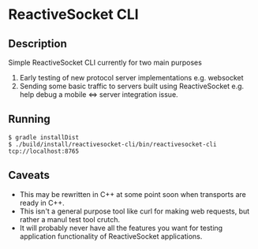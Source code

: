 # ReactiveSocket CLI

## Description

Simple ReactiveSocket CLI currently for two main purposes

1. Early testing of new protocol server implementations e.g. websocket
2. Sending some basic traffic to servers built using ReactiveSocket e.g. help debug a mobile <=> server integration issue. 

## Running

```
$ gradle installDist
$ ./build/install/reactivesocket-cli/bin/reactivesocket-cli tcp://localhost:8765
```

## Caveats

- This may be rewritten in C++ at some point soon when transports are ready in C++.
- This isn't a general purpose tool like curl for making web requests, but rather a manul test tool crutch.
- It will probably never have all the features you want for testing application functionality of ReactiveSocket applications. 

